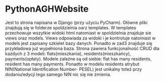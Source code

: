 # PythonAGHWebsite

Jest to strona napisana w Django (przy użyciu PyCharm). Główne pliki znajdują się w folderze spoldzielnia oarz templates.
W templates przechowuje wszytkie widoki html natomiast w spoldzielnia znajduje sie views oraz models.
Views odpowiada za widoki i je kontroluje natomiast w models jest zapisany szkielet bazy danych.
Ponadto w zad3 znajduje się przykładowa już wypełniona baza.
Strona zawiera funkcjonalność CRUD dla każdych z 3 modeli: flats(mieszkania), residents(mieszkańcy), payments(opłaty).
Modele zależne są od siebie: flat has many residents, resident has many payments.
Ponadto w modelu residents atrybut NIN(National Identification Number- PESEL) jest unikalny toteż przy dodaniu/edycji tego samego NIN nic się nie zmienia.
